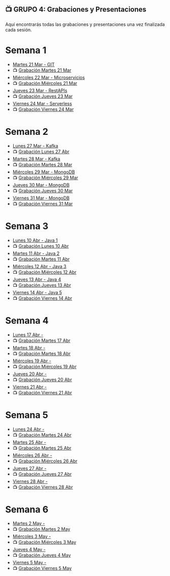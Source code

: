 ## 📺 GRUPO 4: Grabaciones y Presentaciones
Aquí encontrarás todas las grabaciones y presentaciones una vez finalizada cada sesión.

# Semana 1
- [Martes 21 Mar - GIT](https://drive.google.com/file/d/13H7TFdYz3zvpmYV-SXbPcrvKlEEUr9Eh/view?usp=sharing)
- 📺 [Grabación Martes 21 Mar](https://drive.google.com/file/d/1a49C6vzjvHPSCtCXV8LobabsgXaD5twP/view?usp=sharing)
- [Miércoles 22 Mar - Microservicios](https://drive.google.com/file/d/1H4VvWE_yJ6G4gQ1lh1j44R46_rIEsSDS/view?usp=sharing)
- 📺 [Grabación Miércoles 21 Mar](https://drive.google.com/file/d/1QPKv3OWmEhPozocJcJsUDih7Q3-zRs2T/view?usp=sharing)
- [Jueves 23 Mar - RestAPIs](https://drive.google.com/file/d/1zDBnIE5iyKlZQosXkGbttQmeNbFjC6X_/view?usp=sharing)
- 📺 [Grabación Jueves 23 Mar](https://drive.google.com/file/d/16nhlL-jDpzpq_rkzQfvdjRl5O1hfx9IZ/view?usp=sharing)
- [Viernes 24 Mar - Serverless](https://drive.google.com/file/d/1ZJqdKQD1Sc2np5TagnaZbY0YFLZ2l_zn/view?usp=sharing)
- 📺 [Grabación Viernes 24 Mar](https://drive.google.com/file/d/1ZHurbwpau1KFrVrUGZ-OboTpGHihmJKq/view?usp=sharing)

# Semana 2
- [Lunes 27 Mar - Kafka](https://drive.google.com/file/d/1n4QRaTCsymTwYGhIqfQznSKlvcjpazbf/view?usp=sharing)
- 📺 [Grabación Lunes 27 Abr](https://drive.google.com/file/d/1zGokk44Z-eYS_zfORmD7_wtbb6Y6vY7z/view?usp=sharing)
- [Martes 28 Mar - Kafka](https://drive.google.com/file/d/1n4QRaTCsymTwYGhIqfQznSKlvcjpazbf/view?usp=sharing)
- 📺 [Grabación Martes 28 Mar](https://drive.google.com/file/d/19kN6IiDMt37da8VRCISdFKBpKankQdbP/view?usp=sharing)
- [Miércoles 29 Mar - MongoDB](https://drive.google.com/file/d/1pSy6zO_wmuSoaYiapDmkjpB2fWXH2XYr/view?usp=sharing)
- 📺 [Grabación Miércoles 29 Mar](https://drive.google.com/file/d/1t1Mv_c3U4yyiZQecsM0v1t-z1LVR35b3/view?usp=sharing)
- [Jueves 30 Mar - MongoDB](https://drive.google.com/file/d/1q0KZYZpeag8S1DdTqy5wuLMt88nXT-8H/view?usp=sharing)
- 📺 [Grabación Jueves 30 Mar](https://drive.google.com/file/d/1tS3z1zxaxCE4TCMDEk3wtW84OKeqaSwh/view?usp=sharing)
- [Viernes 31 Mar - MongoDB](https://drive.google.com/file/d/18orbQz6y_EOFjo0GPs_ngJNxSTMNMKdR/view?usp=sharing)
- 📺 [Grabación Viernes 31 Mar](https://drive.google.com/file/d/1GJHWOT4ui2bSkqMqkVViXn9kNr2G0Y_0/view?usp=sharing)

# Semana 3
- [Lunes 10 Abr - Java 1](https://drive.google.com/file/d/1ecBLAQ9rYzuDlie4_n-iDDOx742cUq_b/view?usp=sharing)
- 📺 [Grabación Lunes 10 Abr](https://drive.google.com/file/d/1yRxH0dOHemx2Z-49HTVgzWxml7PJ3NF9/view?usp=sharing)
- [Martes 11 Abr - Java 2](https://drive.google.com/file/d/1ZII8PFk9TxVYRbC1_5BMopR3Yx5mzVzq/view?usp=sharing)
- 📺 [Grabación Martes 11 Abr](https://drive.google.com/file/d/11mwJjXaDztjY0K5ig9U011d9kyZnWQxB/view?usp=sharing)
- [Miércoles 12 Abr - Java 3](https://drive.google.com/file/d/1NYpPNOAeXTMSfHhkgiyKNxdBDT0mWZzU/view?usp=sharing)
- 📺 [Grabación Miércoles 12 Abr]()
- [Jueves 13 Abr - Java 4](https://drive.google.com/file/d/1gS09oXj7okEFKOiGpg0QJTWN5Sph3ZbQ/view?usp=sharing)
- 📺 [Grabación Jueves 13 Abr]()
- [Viernes 14 Abr - Java 5](https://drive.google.com/file/d/1nTtzNypknZF1KzIcShZtIbvNJxtcr-rK/view?usp=sharing)
- 📺 [Grabación Viernes 14 Abr]()

# Semana 4
- [Lunes 17 Abr - ]()
- 📺 [Grabación Martes 17 Abr]()
- [Martes 18 Abr - ]()
- 📺 [Grabación Martes 18 Abr]()
- [Miércoles 19 Abr - ]()
- 📺 [Grabación Miércoles 19 Abr]()
- [Jueves 20 Abr - ]()
- 📺 [Grabación Jueves 20 Abr]()
- [Viernes 21 Abr - ]()
- 📺 [Grabación Viernes 21 Abr]()

# Semana 5
- [Lunes 24 Abr - ]()
- 📺 [Grabación Martes 24 Abr]()
- [Martes 25 Abr - ]()
- 📺 [Grabación Martes 25 Abr]()
- [Miércoles 26 Abr - ]()
- 📺 [Grabación Miércoles 26 Abr]()
- [Jueves 27 Abr - ]()
- 📺 [Grabación Jueves 27 Abr]()
- [Viernes 28 Abr - ]()
- 📺 [Grabación Viernes 28 Abr]()

# Semana 6
- [Martes 2 May - ]()
- 📺 [Grabación Martes 2 May]()
- [Miércoles 3 May - ]()
- 📺 [Grabación Miércoles 3 May]()
- [Jueves 4 May - ]()
- 📺 [Grabación Jueves 4 May]()
- [Viernes 5 May - ]()
- 📺 [Grabación Viernes 5 May]()
